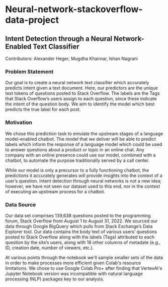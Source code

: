 # Neural-network-stackoverflow-data-project

## Intent Detection through a Neural Network-Enabled Text Classifier
Contributors: Alexander Heger, Mugdha Khairnar, Ishan Nagrani

### Problem Statement
Our goal is to create a neural network text classifier which accurately predicts intent given a text document. Here, our predictors are the unique text tokens of questions posted to Stack Overflow. The labels are the Tags that Stack Overflow’s users assign to each question, since these indicate the intent of the question body. We aim to identify the model which best predicts the true label for each post.

### Motivation
We chose this prediction task to emulate the upstream stages of a language model-enabled chatbot. The model that we deliver will be able to predict labels which inform the response of a language model which could be used to answer questions about a product or topic in an online chat. Any company with an online presence could use our model, combined with a chatbot, to automate the purpose traditionally served by a call center.

While our model is only a precursor to a fully functioning chatbot, the predictions it accurately generates will provide insights into the context of a user’s question. Intent detection through neural networks is not a new idea; however, we have not seen our dataset used to this end, nor in the context of executing an upstream process for a chatbot.

### Data Source
Our data set comprises 139,638 questions posted to the programming forum, Stack Overflow from August 1 to August 31, 2022. We sourced our data through Google BigQuery which pulls from Stack Exchange’s Data Explorer tool. Our data contains the body text of various users’ questions posted to Stack Overflow along with the labels (Tags) attributed to each question by the site’s users, along with 18 other columns of metadate (e.g., ID, creation date, number of viewers, etc.).

At various points through the notebook we'll sample smaller sets of the data in order to make processes more efficient given Colab's resource limitations. We chose to use Google Colab Pro+ after finding that VertexAI's Jupyter Notebook version was incompatible with natural language processing (NLP) packages key to our analysis.
